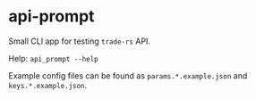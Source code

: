 # api-prompt

Small CLI app for testing `trade-rs` API.

Help: `api_prompt --help`

Example config files can be found as `params.*.example.json` and `keys.*.example.json`.
